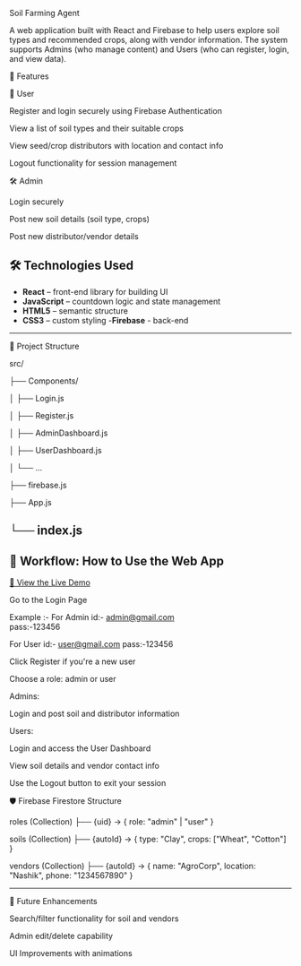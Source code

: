 Soil Farming Agent

A web application built with React and Firebase to help users explore soil types and recommended crops, along with vendor information. The system supports Admins (who manage content) and Users (who can register, login, and view data).

🔧 Features

👤 User

Register and login securely using Firebase Authentication

View a list of soil types and their suitable crops

View seed/crop distributors with location and contact info

Logout functionality for session management

🛠 Admin

Login securely

Post new soil details (soil type, crops)

Post new distributor/vendor details


## 🛠️ Technologies Used

- **React** – front-end library for building UI
- **JavaScript** – countdown logic and state management
- **HTML5** – semantic structure
- **CSS3** – custom styling
-**Firebase** - back-end 

---

📁 Project Structure

src/

├── Components/

│   ├── Login.js

│   ├── Register.js

│   ├── AdminDashboard.js

│   ├── UserDashboard.js

│   └── ...

├── firebase.js

├── App.js

└── index.js
------------------------------------
🧭 Workflow: How to Use the Web App
-----------------------------------

[🔗 View the Live Demo](https://Tempest200.github.io/soil-farming-agent)  


Go to the Login Page

Example :-
 For Admin id:- admin@gmail.com     
           pass:-123456
 
 For User id:- user@gmail.com
            pass:-123456


Click Register if you're a new user

Choose a role: admin or user

Admins:

Login and post soil and distributor information

Users:

Login and access the User Dashboard

View soil details and vendor contact info

Use the Logout button to exit your session


🛡 Firebase Firestore Structure

roles (Collection)
├── {uid} → { role: "admin" | "user" }

soils (Collection)
├── {autoId} → { type: "Clay", crops: ["Wheat", "Cotton"] }

vendors (Collection)
├── {autoId} → { name: "AgroCorp", location: "Nashik", phone: "1234567890" }


-------------------------------

📌 Future Enhancements

Search/filter functionality for soil and vendors

Admin edit/delete capability

UI Improvements with animations